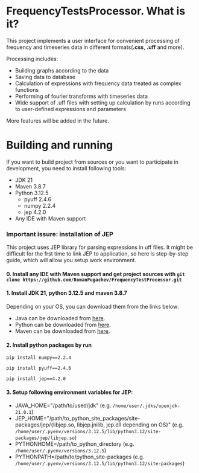 # FrequencyTestsProcessor. What is it?
This project implements a user interface for convenient processing of frequency and timeseries data in different formats(**.css**, **.uff** and more).

Processing includes:
- Building graphs according to the data
- Saving data to database
- Calculation of expressions with frequency data  treated as complex functions
- Performing of fourier transforms with timeseries data
- Wide support of .uff files with setting up calculation by runs according to user-defined expressions and parameters


More features will be added in the future.

# Building and running
If you want to build project from sources or you want to participate in development, you need to install following tools:
- JDK 21
- Maven 3.8.7
- Python 3.12.5
    - pyuff 2.4.6
    - numpy 2.2.4
    - jep 4.2.0
- Any IDE with Maven support

### Important issure: installation of JEP
This project uses JEP library for parsing expressions in uff files. It might be difficult for the frst time to link JEP to application, so here is step-by-step guide, which will allow you setup work environment.

#### 0. Install any IDE with Maven support and get project sources with ```git clone https://github.com/RomanPugachev/FrequencyTestProcessor.git```

#### 1. Install JDK 21, python 3.12.5 and maven 3.8.7
Depending on your OS, you can download them from the links below:
- Java can be downloaded from [here](https://www.oracle.com/cis/java/technologies/downloads/#java21).
- Python can be downloaded from [here](https://www.python.org/downloads/).
- Maven can be downloaded from [here](https://maven.apache.org/download.cgi).
#### 2. Install python packages by run
```
pip install numpy==2.2.4
```
```
pip install pyuff==2.4.6
```
```
pip install jep==4.2.0
```

#### 3. Setup following environment variables for JEP:
- JAVA_HOME="/path/to/used/jdk" (e.g. `/home/user/.jdks/openjdk-21.0.1`)
- JEP_HOME="/path/to_python_site_packages/site-packages/jep/{libjep.so,  libjep.jnilib,  jep.dll depending on OS}" (e.g. `/home/user/.pyenv/versions/3.12.5/lib/python3.12/site-packages/jep/libjep.so`)
- PYTHONHOME=/path/to_python_directory (e.g. `/home/user/.pyenv/versions/3.12.5`)
- PYTHONPATH=/path/to/python_site-packages (e.g. `/home/user/.pyenv/versions/3.12.5/lib/python3.12/site-packages`)
